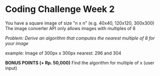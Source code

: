 # Coding Challenge Week 2

You have a square image of size "n x n" (e.g. 40x40, 120x120, 300x300)
The image converter API only allows images with multiples of 8

_Problem: Derive an algorithm that computes the nearest multiple of 8 for your image_

example: Image of 300px x 300px
nearest: 296 and 304

**BONUS POINTS (+ Rp. 50,000)**
Find the algorithm for multiple of x (user input)
